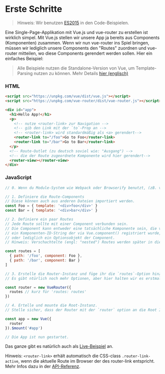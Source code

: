 # Erste Schritte

> Hinweis: Wir benutzen [ES2015](https://github.com/lukehoban/es6features) in den Code-Beispielen.

Eine Single-Page-Applikation mit Vue.js und vue-router zu erstellen ist wirklich simpel. Mit Vue.js stellen wir unsere App ja bereits aus Components (Komponenten) zusammen. Wenn wir nun vue-router ins Spiel bringen, müssen wir lediglich unsere Components den "Routes" zuordnen und vue-router mitteilen, wo diese Components gerendert werden sollen. Hier ein einfaches Beispiel:

> Alle Beispiele nutzen die Standalone-Version von Vue, um Template-Parsing nutzen zu können. Mehr Details [hier (englisch)](http://vuejs.org/guide/installation.html#Standalone-vs-Runtime-only-Build)

### HTML

``` html
<script src="https://unpkg.com/vue/dist/vue.js"></script>
<script src="https://unpkg.com/vue-router/dist/vue-router.js"></script>

<div id="app">
  <h1>Hello App!</h1>
  <p>
    <!-- nutze <router-link> zur Navigation -->
    <!-- gib den Link mit der `to`-Prop an -->
    <!-- <router-link> wird standardmäßig als <a> gerendert-->
    <router-link to="/foo">Go to Foo</router-link>
    <router-link to="/bar">Go to Bar</router-link>
  </p>
  <!-- Route-Outlet (zu deutsch soviel wie: "Ausgang") -->
  <!-- die der Route zugeordnete Komponente wird hier gerendert-->
  <router-view></router-view>
</div>
```

### JavaScript

``` js
// 0. Wenn du Module-System wie Webpack oder Browserify benutzt, (zB. via vue-cli), importiere Vue sowie VueRouter und rufe Vue.use(VueRouter) auf.

// 1. Definiere die Route-Components
// Diese können auch aus anderen Dateien importiert werden.
const Foo = { template: '<div>foo</div>' }
const Bar = { template: '<div>bar</div>' }

// 2. Definiere ein paar Routes
// Jede Route sollte mit einer Component verbunden sein.
// Die Component kann entweder eine tatsächliche Komponente sein, die via Vue.extend() erstellt wird,
// ein Komponenten-ID-String der via Vue.component() registriert wurde,
// oder lediglich ein Optionsobjekt der Component.
// Hinweis: Verschachtelte (engl: "nested") Routes werden später in dieser Anleitung behandelt.

const routes = [
  { path: '/foo', component: Foo },
  { path: '/bar', component: Bar }
]

// 3. Erstelle die Router-Instanz und füge ihr die `routes`-Option hinzu.
// Es gibt ntürlich noch mehr Optionen, aber hier halten wir es erstmal einfach.

const router = new VueRouter({
  routes // kurz für 'routes: routes'
})

// 4. Ertelle und mounte die Root-Instanz.
// Stelle sicher, dass der Router mit der `router` option an die Root Instanz übergeben wird, damit er später überall in deiner App zur Verfügung steht.

const app = new Vue({
  router
}).$mount('#app')

// Die App ist nun gestartet.
```
Das ganze gibt es natürlich auch als [Live-Beispiel](http://jsfiddle.net/yyx990803/xgrjzsup/) an.

Hinweis: `<router-link>` erhält automatisch die CSS-class `.router-link-active`, wenn die aktuelle Route im Browser der des router-link entspricht. Mehr Infos dazu in der [API-Referenz](../api/router-link.md).
